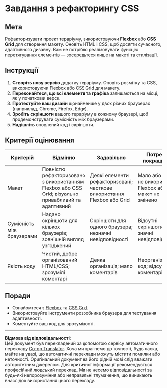 <!--
CO_OP_TRANSLATOR_METADATA:
{
  "original_hash": "a212cc22a18eddf9046b7a16dfbafd8b",
  "translation_date": "2025-10-03T11:07:52+00:00",
  "source_file": "3-terrarium/2-intro-to-css/assignment.md",
  "language_code": "uk"
}
-->
# Завдання з рефакторингу CSS

## Мета

Рефакторизувати проєкт тераріуму, використовуючи **Flexbox** або **CSS Grid** для створення макету. Оновіть HTML і CSS, щоб досягти сучасного, адаптивного дизайну. Вам не потрібно реалізовувати функцію перетягування елементів — зосередьтеся лише на макеті та стилізації.

## Інструкції

1. **Створіть нову версію** додатку тераріуму. Оновіть розмітку та CSS, використовуючи Flexbox або CSS Grid для макету.
2. **Переконайтеся, що всі елементи та графіка** залишаються на місці, як у початковій версії.
3. **Протестуйте ваш дизайн** щонайменше у двох різних браузерах (наприклад, Chrome, Firefox, Edge).
4. **Зробіть скріншоти** вашого тераріуму в кожному браузері, щоб продемонструвати сумісність між браузерами.
5. **Надішліть** оновлений код і скріншоти.

## Критерії оцінювання

| Критерій   | Відмінно                                                                 | Задовільно                            | Потребує покращення                     |
|------------|--------------------------------------------------------------------------|---------------------------------------|----------------------------------------|
| Макет      | Повністю рефакторизовано з використанням Flexbox або CSS Grid; візуально привабливий та адаптивний | Деякі елементи рефакторизовані; часткове використання Flexbox або Grid | Мало або зовсім не використано Flexbox або Grid; макет не змінено |
| Сумісність між браузерами | Надано скріншоти для кількох браузерів; зовнішній вигляд узгоджений      | Скріншоти для одного браузера; незначні невідповідності | Відсутні скріншоти або значні невідповідності |
| Якість коду | Чистий, добре організований HTML/CSS; зрозумілі коментарі                         | Деяка організація; мало коментарів        | Неорганізований код; відсутність коментарів      |

## Поради

- Ознайомтеся з [Flexbox](https://css-tricks.com/snippets/css/a-guide-to-flexbox/) та [CSS Grid](https://css-tricks.com/snippets/css/complete-guide-grid/).
- Використовуйте інструменти розробника браузера для тестування адаптивності.
- Коментуйте ваш код для зрозумілості.

---

**Відмова від відповідальності**:  
Цей документ був перекладений за допомогою сервісу автоматичного перекладу [Co-op Translator](https://github.com/Azure/co-op-translator). Хоча ми прагнемо до точності, будь ласка, майте на увазі, що автоматичні переклади можуть містити помилки або неточності. Оригінальний документ на його рідній мові слід вважати авторитетним джерелом. Для критичної інформації рекомендується професійний людський переклад. Ми не несемо відповідальності за будь-які непорозуміння або неправильні тлумачення, що виникають внаслідок використання цього перекладу.